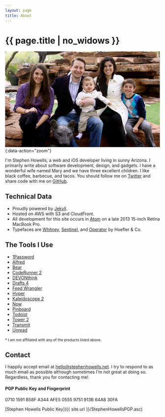 ```yaml
---
layout: page
title: About
---
```

<h1 class="page-title">{{ page.title | no_widows }}</h1>

![Stephen Howells](/dist/img/fam_color.jpg){:data-action="zoom"}

I'm Stephen Howells, a web and iOS developer living in sunny Arizona. I primarily write about software development, design, and gadgets. I have a wonderful wife named Mary and we have three excellent children. I like black coffee, barbecue, and tacos. You should follow me on [Twitter](https://twitter.com/stephenhowells) and share code with me on [GitHub](https://github.com/stephenhowells).

## Technical Data

- Proudly powered by [Jekyll](http://jekyllrb.com).
- Hosted on AWS with S3 and CloudFront.
- All development for this site occurs in [Atom](https://atom.io) on a late 2013 15-inch Retina MacBook Pro.
- Typefaces are [Whitney](http://www.typography.com/fonts/whitney/overview/), [Sentinel](http://www.typography.com/fonts/sentinel/overview/), and [Operator](http://www.typography.com/fonts/operator/overview/) by Hoefler & Co.

## The Tools I Use

- [1Password](https://agilebits.com/onepassword)
- [Alfred](http://www.alfredapp.com)
- [Bear](http://www.bear-writer.com)
- [CodeRunner 2](https://coderunnerapp.com)
- [DEVONthink](http://www.devontechnologies.com/products/devonthink/overview.html)
- [Drafts 4](http://agiletortoise.com/drafts)
- [Feed Wrangler](https://feedwrangler.net)
- [Hyper](https://hyper.is)
- [Kaleidoscope 2](http://www.kaleidoscopeapp.com)
- [Now](https://zeit.co/now)
- [Pinboard](http://pinboard.in)
- [Todoist](https://todoist.com)
- [Tower 2](http://www.git-tower.com)
- [Transmit](http://panic.com/transmit)
- [Unread](http://supertop.co/unread)

<small>\* I am not affiliated with any of the products listed above.</small>

## Contact

I happily accept email at [hello@stephenhowells.net](mailto:hello@stephenhowells.net). I try to respond to as much email as possible although sometimes I'm not great at doing so. Regardless, thank you for contacting me!

#### PGP Public Key and Fingerprint

<span class="mono">0710 1591 B58F A344 AFE5  0555 9751 913B 64A8 30FA</span>

[Stephen Howells Public Key]({{ site.url }}/StephenHowellsPGP.asc)
